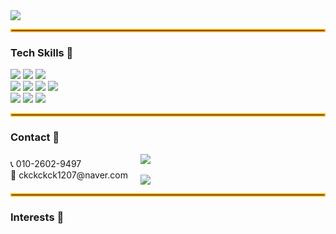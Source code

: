 <img src="https://capsule-render.vercel.app/api?type=venom&color=gradient&height=200&section=header&text=Welcome%20to%20Changki's%20Github&fontSize=40" />
<hr style="border: 2px solid #ffa500;" />

<h3>Tech Skills 🚀</h3>
<span>
  <img src="https://img.shields.io/badge/python-%233776AB.svg?&style=for-the-badge&logo=python&logoColor=white" />
  <img src="https://img.shields.io/badge/kotlin-%230095D5.svg?&style=for-the-badge&logo=kotlin&logoColor=white" />
  <img src="https://img.shields.io/badge/java-%23007396.svg?&style=for-the-badge&logo=java&logoColor=white" />
</span>
<br>
<span>
  <img src="https://img.shields.io/badge/tensorflow-%23FF6F00.svg?&style=for-the-badge&logo=tensorflow&logoColor=white" />
  <img src="https://img.shields.io/badge/scikit--learn-%23F7931E.svg?&style=for-the-badge&logo=scikit-learn&logoColor=black" />
  <img src="https://img.shields.io/badge/ubuntu-%23E95420.svg?&style=for-the-badge&logo=ubuntu&logoColor=white" />
  <img src="https://img.shields.io/badge/git-%23F05032.svg?&style=for-the-badge&logo=git&logoColor=white" />
</span>
<br>
<span>
  <img src="https://img.shields.io/badge/android-%233DDC84.svg?&style=for-the-badge&logo=android&logoColor=black" />
  <img src="https://img.shields.io/badge/pandas-%23150458.svg?&style=for-the-badge&logo=pandas&logoColor=white" />
  <img src="https://img.shields.io/badge/numpy-%23013243.svg?&style=for-the-badge&logo=numpy&logoColor=white" />
</span>

<hr style="border: 2px solid #ffa500;" />
<h3>Contact 🤙</h3>
<div style="display: flex; align-items: center; gap: 20px; flex-wrap: wrap;">
  <div>
    📞 010-2602-9497 <br>
    📧 ckckckck1207@naver.com
  </div>
  <div>
    <img src="https://github-readme-stats.vercel.app/api/top-langs/?username=changkey-bit&layout=compact" />
    <br><br>
    <img src="https://github-readme-stats.vercel.app/api?username=changkey-bit&show_icons=true" />
  </div>
</div>

<hr style="border: 2px solid #ffa500;" />
<h3>Interests 💫</h3>


